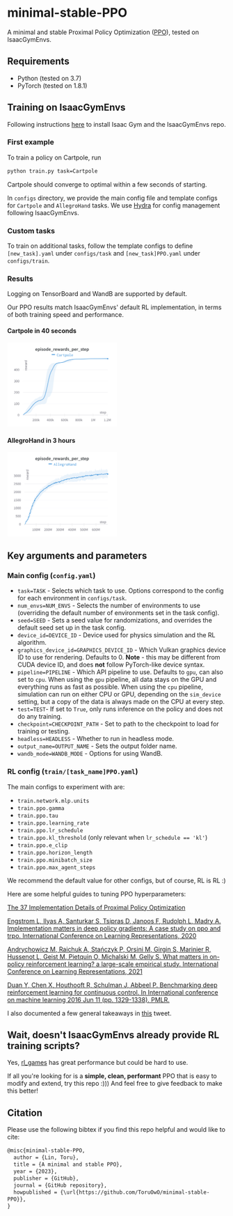 # minimal-stable-PPO

A minimal and stable Proximal Policy Optimization ([PPO](https://arxiv.org/pdf/1707.06347.pdf)), tested on IsaacGymEnvs.

## Requirements

* Python (tested on 3.7)
* PyTorch (tested on 1.8.1)

## Training on IsaacGymEnvs

Following instructions [here](https://github.com/NVIDIA-Omniverse/IsaacGymEnvs) to install Isaac Gym and the IsaacGymEnvs repo.

### First example
To train a policy on Cartpole, run
```bash
python train.py task=Cartpole
```
Cartpole should converge to optimal within a few seconds of starting.

In `configs` directory, we provide the main config file and template configs for `Cartpole` and `AllegroHand` tasks. We use [Hydra](https://hydra.cc/docs/intro/) for config management following IsaacGymEnvs.

### Custom tasks
To train on additional tasks, follow the template configs to define `[new_task].yaml` under `configs/task` and `[new_task]PPO.yaml` under `configs/train`.

### Results

Logging on TensorBoard and WandB are supported by default.

Our PPO results match IsaacGymEnvs' default RL implementation, in terms of both training speed and performance.

#### Cartpole in 40 seconds
<img src="imgs/Cartpole.png"  width="50%" height="50%">

#### AllegroHand in 3 hours
<img src="imgs/AllegroHand.png"  width="50%" height="50%">

## Key arguments and parameters

### Main config (`config.yaml`)

* `task=TASK` - Selects which task to use. Options correspond to the config for each environment in `configs/task`.
* `num_envs=NUM_ENVS` - Selects the number of environments to use (overriding the default number of environments set in the task config).
* `seed=SEED` - Sets a seed value for randomizations, and overrides the default seed set up in the task config.
* `device_id=DEVICE_ID` - Device used for physics simulation and the RL algorithm.
* `graphics_device_id=GRAPHICS_DEVICE_ID` - Which Vulkan graphics device ID to use for rendering. Defaults to 0. **Note** - this may be different from CUDA device ID, and does **not** follow PyTorch-like device syntax.
* `pipeline=PIPELINE` - Which API pipeline to use. Defaults to `gpu`, can also set to `cpu`. When using the `gpu` pipeline, all data stays on the GPU and everything runs as fast as possible. When using the `cpu` pipeline, simulation can run on either CPU or GPU, depending on the `sim_device` setting, but a copy of the data is always made on the CPU at every step.
* `test=TEST`- If set to `True`, only runs inference on the policy and does not do any training.
* `checkpoint=CHECKPOINT_PATH` - Set to path to the checkpoint to load for training or testing.
* `headless=HEADLESS` - Whether to run in headless mode.
* `output_name=OUTPUT_NAME` - Sets the output folder name.
* `wandb_mode=WANDB_MODE` - Options for using WandB.

### RL config (`train/[task_name]PPO.yaml`)

The main configs to experiment with are:

* `train.network.mlp.units`
* `train.ppo.gamma`
* `train.ppo.tau`
* `train.ppo.learning_rate`
* `train.ppo.lr_schedule`
* `train.ppo.kl_threshold` (only relevant when `lr_schedule == 'kl'`)
* `train.ppo.e_clip`
* `train.ppo.horizon_length`
* `train.ppo.minibatch_size`
* `train.ppo.max_agent_steps`

We recommend the default value for other configs, but of course, RL is RL :)

Here are some helpful guides to tuning PPO hyperparameters:

[The 37 Implementation Details of Proximal Policy Optimization](https://iclr-blog-track.github.io/2022/03/25/ppo-implementation-details/)

[Engstrom L, Ilyas A, Santurkar S, Tsipras D, Janoos F, Rudolph L, Madry A. Implementation matters in deep policy gradients: A case study on ppo and trpo. International Conference on Learning Representations, 2020](https://arxiv.org/abs/2005.12729)

[Andrychowicz M, Raichuk A, Stańczyk P, Orsini M, Girgin S, Marinier R, Hussenot L, Geist M, Pietquin O, Michalski M, Gelly S. What matters in on-policy reinforcement learning? a large-scale empirical study. International Conference on Learning Representations, 2021](https://arxiv.org/abs/2006.05990)

[Duan Y, Chen X, Houthooft R, Schulman J, Abbeel P. Benchmarking deep reinforcement learning for continuous control. In International conference on machine learning 2016 Jun 11 (pp. 1329-1338). PMLR.](https://arxiv.org/abs/1604.06778)

I also documented a few general takeaways in [this](https://twitter.com/ToruO_O/status/1643469546765029376?cxt=HHwWgMDQ4Yy2484tAAAA) tweet.

## Wait, doesn't IsaacGymEnvs already provide RL training scripts?

Yes, [rl_games](https://github.com/Denys88/rl_games/tree/master/rl_games) has great performance but could be hard to use.

If all you're looking for is a **simple, clean, performant** PPO that is easy to modify and extend, try this repo :))) And feel free to give feedback to make this better!


## Citation

Please use the following bibtex if you find this repo helpful and would like to cite:

    @misc{minimal-stable-PPO,
      author = {Lin, Toru},
      title = {A minimal and stable PPO},
      year = {2023},
      publisher = {GitHub},
      journal = {GitHub repository},
      howpublished = {\url{https://github.com/ToruOwO/minimal-stable-PPO}},
    }
